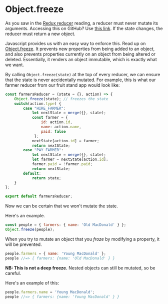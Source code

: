 # Object.freeze

As you saw in the [Redux reducer][reducer] reading, a reducer must never mutate its
arguments. Accessing this on GitHub? Use [this link][github-reducer]. If the state changes, the reducer must return a new object.

Javascript provides us with an easy way to enforce this. Read up on
[Object.freeze][obj-freeze]. It prevents new properties from being added to an
object, and also prevents properties currently on an object from being altered or
deleted. Essentially, it renders an object immutable, which is exactly what we want.

By calling `Object.freeze(state)` at the top of every reducer, we can ensure that the
state is never accidentally mutated. For example, this is what our farmer reducer
from our fruit stand app would look like:

```js
const farmersReducer = (state = {}, action) => {
    Object.freeze(state); // freezes the state
    switch(action.type) {
        case "HIRE_FARMER":
            let nextState = merge({}, state);
            const farmer = {
                id: action.id,
                name: action.name,
                paid: false
             };
            nextState[action.id] = farmer;
            return nextState;
        case "PAY_FARMER":
            let nextState = merge({}, state);
            let farmer = nextState[action.id];
            farmer.paid = !farmer.paid;
            return nextState;
        default:
            return state;
    }
};

export default farmersReducer;
```

Now we can be certain that we won't mutate the state.

Here's an example.

```js
const people = { farmers: { name: 'Old MacDonald' } };
Object.freeze(people);
```

When you try to mutate an object that you *froze* by modifying a property, it will be prevented.

```js
people.farmers = { name: 'Young MacDonald' }; 
people //=> { farmers: {name: 'Old MacDonald' } }
```

**NB: This is not a deep freeze.** Nested objects can still be mutated, so be careful. 

Here's an example of this:

```js
people.farmers.name = 'Young MacDonald';
people //=> { farmers: {name: 'Young MacDonald' } }
```

[obj-freeze]: https://developer.mozilla.org/en-US/docs/Web/JavaScript/Reference/Global_Objects/Object/freeze
[reducer]: reducers
[github-reducer]: https://github.com/appacademy/curriculum/blob/master/react/readings/reducers.md
